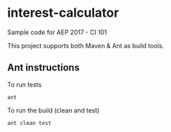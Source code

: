 # interest-calculator
Sample code for AEP 2017 - CI 101

This project supports both Maven & Ant as build tools.

## Ant instructions

To run tests

```
ant
```

To run the build (clean and test)

```
ant clean test
```
